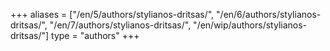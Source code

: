 +++
aliases = ["/en/5/authors/stylianos-dritsas/", "/en/6/authors/stylianos-dritsas/", "/en/7/authors/stylianos-dritsas/", "/en/wip/authors/stylianos-dritsas/"]
type = "authors"
+++
